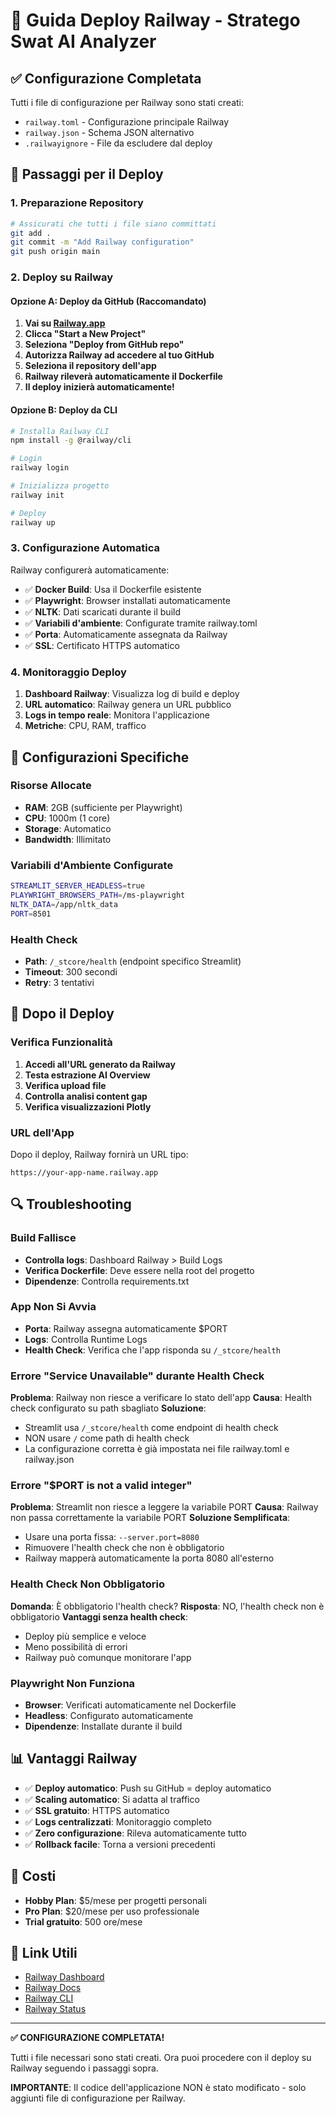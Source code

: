 # 🚀 Guida Deploy Railway - Stratego Swat AI Analyzer

## ✅ Configurazione Completata

Tutti i file di configurazione per Railway sono stati creati:
- `railway.toml` - Configurazione principale Railway
- `railway.json` - Schema JSON alternativo
- `.railwayignore` - File da escludere dal deploy

## 🎯 Passaggi per il Deploy

### 1. Preparazione Repository

```bash
# Assicurati che tutti i file siano committati
git add .
git commit -m "Add Railway configuration"
git push origin main
```

### 2. Deploy su Railway

#### Opzione A: Deploy da GitHub (Raccomandato)

1. **Vai su [Railway.app](https://railway.app)**
2. **Clicca "Start a New Project"**
3. **Seleziona "Deploy from GitHub repo"**
4. **Autorizza Railway ad accedere al tuo GitHub**
5. **Seleziona il repository dell'app**
6. **Railway rileverà automaticamente il Dockerfile**
7. **Il deploy inizierà automaticamente!**

#### Opzione B: Deploy da CLI

```bash
# Installa Railway CLI
npm install -g @railway/cli

# Login
railway login

# Inizializza progetto
railway init

# Deploy
railway up
```

### 3. Configurazione Automatica

Railway configurerà automaticamente:
- ✅ **Docker Build**: Usa il Dockerfile esistente
- ✅ **Playwright**: Browser installati automaticamente
- ✅ **NLTK**: Dati scaricati durante il build
- ✅ **Variabili d'ambiente**: Configurate tramite railway.toml
- ✅ **Porta**: Automaticamente assegnata da Railway
- ✅ **SSL**: Certificato HTTPS automatico

### 4. Monitoraggio Deploy

1. **Dashboard Railway**: Visualizza log di build e deploy
2. **URL automatico**: Railway genera un URL pubblico
3. **Logs in tempo reale**: Monitora l'applicazione
4. **Metriche**: CPU, RAM, traffico

## 🔧 Configurazioni Specifiche

### Risorse Allocate
- **RAM**: 2GB (sufficiente per Playwright)
- **CPU**: 1000m (1 core)
- **Storage**: Automatico
- **Bandwidth**: Illimitato

### Variabili d'Ambiente Configurate
```bash
STREAMLIT_SERVER_HEADLESS=true
PLAYWRIGHT_BROWSERS_PATH=/ms-playwright
NLTK_DATA=/app/nltk_data
PORT=8501
```

### Health Check
- **Path**: `/_stcore/health` (endpoint specifico Streamlit)
- **Timeout**: 300 secondi
- **Retry**: 3 tentativi

## 🎉 Dopo il Deploy

### Verifica Funzionalità
1. **Accedi all'URL generato da Railway**
2. **Testa estrazione AI Overview**
3. **Verifica upload file**
4. **Controlla analisi content gap**
5. **Verifica visualizzazioni Plotly**

### URL dell'App
Dopo il deploy, Railway fornirà un URL tipo:
```
https://your-app-name.railway.app
```

## 🔍 Troubleshooting

### Build Fallisce
- **Controlla logs**: Dashboard Railway > Build Logs
- **Verifica Dockerfile**: Deve essere nella root del progetto
- **Dipendenze**: Controlla requirements.txt

### App Non Si Avvia
- **Porta**: Railway assegna automaticamente $PORT
- **Logs**: Controlla Runtime Logs
- **Health Check**: Verifica che l'app risponda su `/_stcore/health`

### Errore "Service Unavailable" durante Health Check
**Problema**: Railway non riesce a verificare lo stato dell'app
**Causa**: Health check configurato su path sbagliato
**Soluzione**: 
- Streamlit usa `/_stcore/health` come endpoint di health check
- NON usare `/` come path di health check
- La configurazione corretta è già impostata nei file railway.toml e railway.json

### Errore "$PORT is not a valid integer"
**Problema**: Streamlit non riesce a leggere la variabile PORT
**Causa**: Railway non passa correttamente la variabile PORT
**Soluzione Semplificata**:
- Usare una porta fissa: `--server.port=8080`
- Rimuovere l'health check che non è obbligatorio
- Railway mapperà automaticamente la porta 8080 all'esterno

### Health Check Non Obbligatorio
**Domanda**: È obbligatorio l'health check?
**Risposta**: NO, l'health check non è obbligatorio
**Vantaggi senza health check**:
- Deploy più semplice e veloce
- Meno possibilità di errori
- Railway può comunque monitorare l'app

### Playwright Non Funziona
- **Browser**: Verificati automaticamente nel Dockerfile
- **Headless**: Configurato automaticamente
- **Dipendenze**: Installate durante il build

## 📊 Vantaggi Railway

- ✅ **Deploy automatico**: Push su GitHub = deploy automatico
- ✅ **Scaling automatico**: Si adatta al traffico
- ✅ **SSL gratuito**: HTTPS automatico
- ✅ **Logs centralizzati**: Monitoraggio completo
- ✅ **Zero configurazione**: Rileva automaticamente tutto
- ✅ **Rollback facile**: Torna a versioni precedenti

## 🎯 Costi

- **Hobby Plan**: $5/mese per progetti personali
- **Pro Plan**: $20/mese per uso professionale
- **Trial gratuito**: 500 ore/mese

## 🔗 Link Utili

- [Railway Dashboard](https://railway.app/dashboard)
- [Railway Docs](https://docs.railway.app/)
- [Railway CLI](https://docs.railway.app/develop/cli)
- [Railway Status](https://status.railway.app/)

---

**✅ CONFIGURAZIONE COMPLETATA!**

Tutti i file necessari sono stati creati. Ora puoi procedere con il deploy su Railway seguendo i passaggi sopra.

**IMPORTANTE**: Il codice dell'applicazione NON è stato modificato - solo aggiunti file di configurazione per Railway.